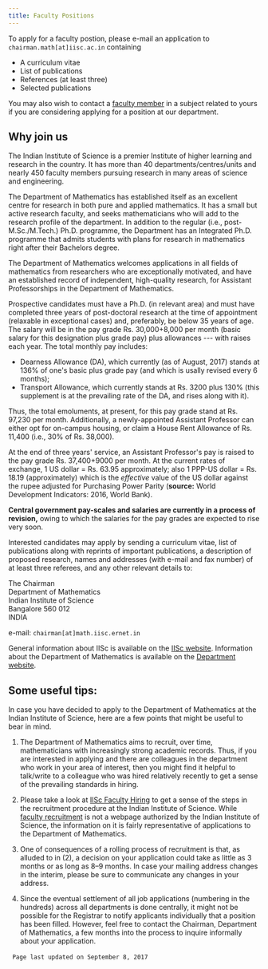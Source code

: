 ```yaml
---
title: Faculty Positions
---
```

To apply for a faculty postion, please e-mail an application to ``chairman.math[at]iisc.ac.in`` containing

* A curriculum vitae
* List of publications
* References (at least three)
* Selected publications

You may also wish to contact a [faculty member](faculty.html) in a subject related to yours if you
are considering applying for a position at our department.

## Why join us

The Indian Institute of Science is a premier Institute of higher learning and
research in the country. It has more than 40 departments/centres/units and
nearly 450 faculty members pursuing research in many areas of science and
engineering.

The Department of Mathematics has established itself as an excellent centre for
research in both pure and applied mathematics. It has a small but active
research faculty, and seeks mathematicians who will add to the research profile
of the department. In addition to the regular (i.e., post-M.Sc./M.Tech.) Ph.D.
programme, the Department has an Integrated Ph.D. programme that admits
students with plans for research in mathematics right after their Bachelors
degree.

The Department of Mathematics welcomes applications in all fields of
mathematics from researchers who are exceptionally motivated, and have an
established record of independent, high-quality research, for Assistant
Professorships in the Department of Mathematics.

Prospective candidates must have a Ph.D. (in relevant area) and must have
completed three years of post-doctoral research at the time of appointment
(relaxable in exceptional cases) and, preferably, be below 35 years of age.
The salary will be in the pay grade Rs. 30,000+8,000 per month (basic salary
for this designation plus grade pay) plus allowances --- with raises each year.
The total monthly pay includes:

* Dearness Allowance (DA), which currently (as of August, 2017) stands at 136%
  of one's basic plus grade pay (and which is usally revised every 6 months);
* Transport Allowance, which currently stands at Rs. 3200 plus 130% (this
  supplement is at the prevailing rate of the DA, and rises along with it).

Thus, the total emoluments, at present, for this pay grade stand at Rs. 97,230
per month. Additionally, a newly-appointed Assistant Professor can either opt
for on-campus housing, or claim a House Rent Allowance of Rs. 11,400
(i.e., 30% of Rs. 38,000).

At the end of three years' service, an Assistant Professor's pay is raised to
the pay grade Rs. 37,400+9000 per month. At the current rates of exchange, 1 US
dollar = Rs. 63.95 approximately; also 1 PPP-US dollar = Rs. 18.19
(approximately) which is the _effective_ value of the US dollar against the rupee
adjusted for Purchasing Power Parity (**source:** World Development Indicators:
2016, World Bank).


**Central government pay-scales and salaries are currently in a process of revision,**
owing to which the salaries for the pay grades are expected to rise very soon.


Interested candidates may apply by sending a curriculum vitae, list of
publications along with reprints of important publications, a description of
proposed research, names and addresses (with e-mail and fax number) of at least
three referees, and any other relevant details to:

  The Chairman  
  Department of Mathematics  
  Indian Institute of Science  
  Bangalore  560 012  
  INDIA  

  e-mail: ``chairman[at]math.iisc.ernet.in``

General information about IISc is available on the [IISc website](http://www.iisc.ac.in).
Information about the Department of Mathematics is available on the [Department website](http://math.iisc.ac.in).


## Some useful tips:

In case you have decided to apply to the Department of Mathematics at the
Indian Institute of Science, here are a few points that might be useful to bear
in mind.

1. The Department of Mathematics aims to recruit, over time, mathematicians
   with increasingly strong academic records. Thus, if you are interested in
   applying and there are colleagues in the department who work in your area
   of interest, then you might find it helpful to talk/write to a colleague
   who was hired relatively recently to get a sense of the prevailing
   standards in hiring.

2. Please take a look at [IISc Faculty Hiring](http://iisc.ac.in/opportunities/#ffs-tabbed-14) to get a sense of the steps in the
   recruitment procedure at the Indian Institute of Science. While
   [faculty recruitment](https://sites.google.com/site/newfacultyiisc/recruitment) is not a webpage
   authorized by the Indian Institute of Science, the information on it is
   fairly representative of applications to the Department of Mathematics.

3. One of consequences of a rolling process of recruitment is that, as
   alluded to in (2), a decision on your application could take as little as
   3 months or as long as 8–9 months. In case your mailing address changes in
   the interim, please be sure to communicate any changes in your address.

4. Since the eventual settlement of all job applications (numbering in the
   hundreds) across all departments is done centrally, it might not be
   possible for the Registrar to notify applicants individually that a
   position has been filled. However, feel free to contact the Chairman,
   Department of Mathematics, a few months into the process to inquire
   informally about your application.

 
                      ``Page last updated on September 8, 2017``

